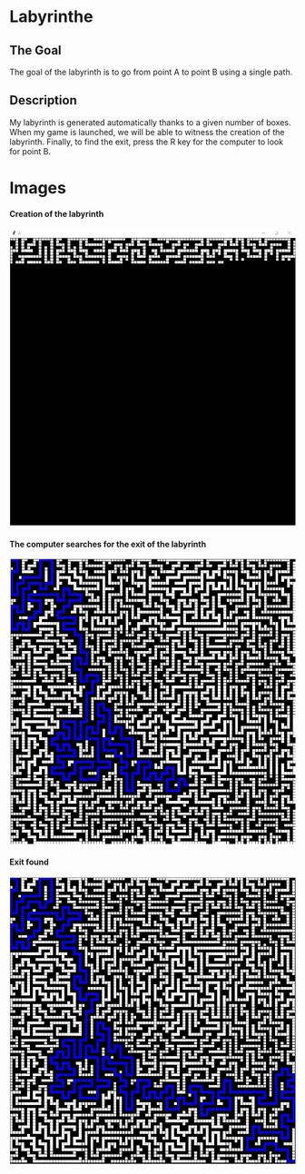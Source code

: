 # Labyrinthe
## The Goal

The goal of the labyrinth is to go from point A to point B using a single path.

## Description

My labyrinth is generated automatically thanks to a given number of boxes.
When my game is launched, we will be able to witness the creation of the labyrinth.
Finally, to find the exit, press the R key for the computer to look for point B.

# Images



#### Creation of the labyrinth

<img src="ReadMe/creation.jpg" alt="Image Menu"/>



#### The computer searches for the exit of the labyrinth

<img src="ReadMe/recherche.jpg" alt="Image Menu"/>



#### Exit found



<img src="ReadMe/sortie.jpg" alt="Image Menu"/>

